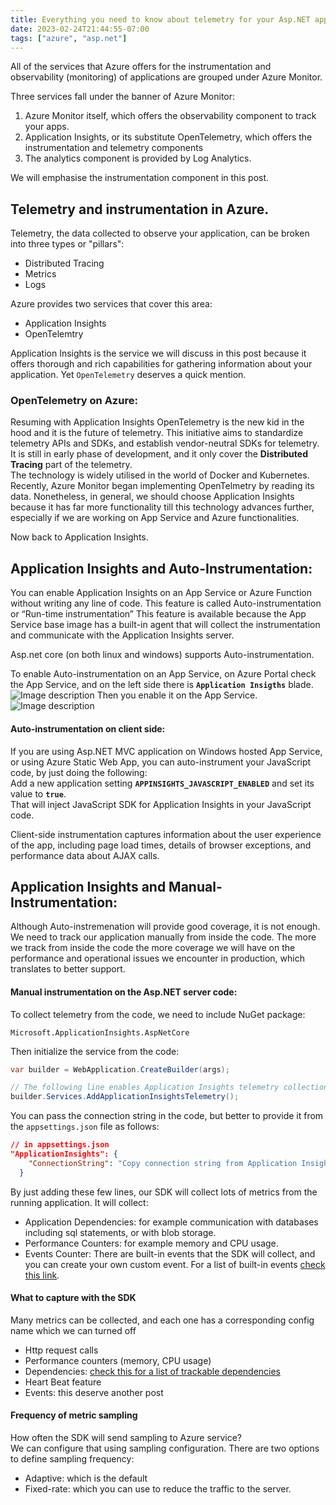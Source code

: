```yaml
---
title: Everything you need to know about telemetry for your Asp.NET application on Azure.
date: 2023-02-24T21:44:55-07:00
tags: ["azure", "asp.net"]
---
```

All of the services that Azure offers for the instrumentation and observability (monitoring) of applications are grouped under Azure Monitor.  

Three services fall under the banner of Azure Monitor:  
1. Azure Monitor itself, which offers the observability component to track your apps.
2. Application Insights, or its substitute OpenTelemetry, which offers the instrumentation and telemetry components
3. The analytics component is provided by Log Analytics.

We will emphasise the instrumentation component in this post.  

## Telemetry and instrumentation in Azure.
Telemetry, the data collected to observe your application, can be broken into three types or "pillars":  
* Distributed Tracing
* Metrics
* Logs
  

Azure provides two services that cover this area:  
* Application Insights
* OpenTelemtry

Application Insights is the service we will discuss in this post because it offers thorough and rich capabilities for gathering information about your application. Yet `OpenTelemetry` deserves a quick mention.

### OpenTelemetry on Azure:
Resuming with Application Insights
OpenTelemetry is the new kid in the hood and it is the future of telemetry. This initiative aims to standardize telemetry APIs and SDKs, and establish vendor-neutral SDKs for telemetry.  
It is still in early phase of development, and it only cover the **Distributed Tracing** part of the telemetry.   
The technology is widely utilised in the world of Docker and Kubernetes.  
Recently, Azure Monitor began implementing OpenTelmetry by reading its data. Nonetheless, in general, we should choose Application Insights because it has far more functionality till this technology advances further, especially if we are working on App Service and Azure functionalities.  

Now back to Application Insights.  

## Application Insights and Auto-Instrumentation:
You can enable Application Insights on an App Service or Azure Function without writing any line of code.
This feature is called Auto-instrumentation or “Run-time instrumentation”
This feature is available because the App Service base image has a built-in agent that will collect the instrumentation and communicate with the Application Insights server.

Asp.net core (on both linux and windows) supports Auto-instrumentation.

To enable Auto-instrumentation on an App Service, on Azure Portal check the App Service, and on the left side there is **`Application Insigths`** blade.  
![Image description](https://dev-to-uploads.s3.amazonaws.com/uploads/articles/eflexlh7m9gd41lkpwv1.png)
Then you enable it on the App Service.
![Image description](https://dev-to-uploads.s3.amazonaws.com/uploads/articles/opsn6eio4ylbu2w9pxfd.png)

#### Auto-instrumentation on client side:
If you are using Asp.NET MVC application on Windows hosted App Service, or using Azure Static Web App, you can auto-instrument your JavaScript code, by just doing the following:  
Add a new application setting **`APPINSIGHTS_JAVASCRIPT_ENABLED`** and set its value to **`true`**.  
That will inject JavaScript SDK for Application Insights in your JavaScript code.  
 
Client-side instrumentation captures information about the user experience of the app, including page load times, details of browser exceptions, and performance data about AJAX calls. 

## Application Insights and Manual-Instrumentation:
Although Auto-instremenation will provide good coverage, it is not enough.
We need to track our application manually from inside the code.
The more we track from inside the code the more coverage we will have on the performance and operational issues we encounter in production, which translates to better support.

#### Manual instrumentation on the Asp.NET server code:  
To collect telemetry from the code, we need to include NuGet package:  
```
Microsoft.ApplicationInsights.AspNetCore
```
Then initialize the service from the code:  

```csharp
var builder = WebApplication.CreateBuilder(args);

// The following line enables Application Insights telemetry collection.
builder.Services.AddApplicationInsightsTelemetry();
```

You can pass the connection string in the code, but better to provide it from the `appsettings.json` file as follows:

```json
// in appsettings.json
"ApplicationInsights": {
    "ConnectionString": "Copy connection string from Application Insights Resource Overview"
  }
```

By just adding these few lines, our SDK will collect lots of metrics from the running application. It will collect:  

* Application Dependencies: for example communication with databases including sql statements, or with blob storage.
* Performance Counters: for example memory and CPU usage.
* Events Counter: There are built-in events that the SDK will collect, and you can create your own custom event. For a list of built-in events [check this link](https://learn.microsoft.com/en-us/azure/azure-monitor/app/eventcounters).

#### What to capture with the SDK
Many metrics can be collected, and each one has a corresponding config name which we can turned off

* Http request calls
* Performance counters (memory, CPU usage)
* Dependencies: [check this for a list of trackable dependencies](https://learn.microsoft.com/en-us/azure/azure-monitor/app/asp-net-dependencies#dependency-auto-collection)
* Heart Beat feature
* Events: this deserve another post


#### Frequency of metric sampling
How often the SDK will send sampling to Azure service?  
We can configure that using sampling configuration. There are two options to define sampling frequency:

* Adaptive: which is the default
* Fixed-rate: which you can use to reduce the traffic to the server.
